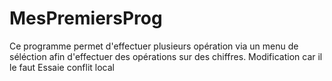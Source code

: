 # MesPremiersProg
Ce programme permet d'effectuer plusieurs opération via un menu de séléction afin d'effectuer des opérations sur des chiffres.
Modification car il le faut
Essaie conflit local
